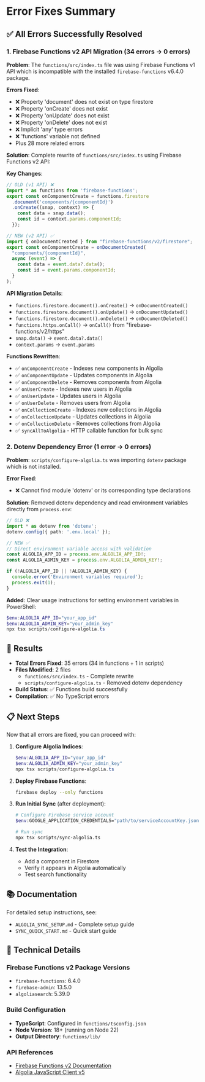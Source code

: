 # Error Fixes Summary

## ✅ All Errors Successfully Resolved

### 1. Firebase Functions v2 API Migration (34 errors → 0 errors)

**Problem**: The `functions/src/index.ts` file was using Firebase Functions v1 API which is incompatible with the installed `firebase-functions` v6.4.0 package.

**Errors Fixed**:
- ❌ Property 'document' does not exist on type firestore
- ❌ Property 'onCreate' does not exist
- ❌ Property 'onUpdate' does not exist  
- ❌ Property 'onDelete' does not exist
- ❌ Implicit 'any' type errors
- ❌ 'functions' variable not defined
- Plus 28 more related errors

**Solution**: Complete rewrite of `functions/src/index.ts` using Firebase Functions v2 API:

**Key Changes**:
```typescript
// OLD (v1 API) ❌
import * as functions from 'firebase-functions';
export const onComponentCreate = functions.firestore
  .document('components/{componentId}')
  .onCreate((snap, context) => {
    const data = snap.data();
    const id = context.params.componentId;
  });

// NEW (v2 API) ✅
import { onDocumentCreated } from "firebase-functions/v2/firestore";
export const onComponentCreate = onDocumentCreated(
  "components/{componentId}", 
  async (event) => {
    const data = event.data?.data();
    const id = event.params.componentId;
  }
);
```

**API Migration Details**:
- `functions.firestore.document().onCreate()` → `onDocumentCreated()`
- `functions.firestore.document().onUpdate()` → `onDocumentUpdated()`
- `functions.firestore.document().onDelete()` → `onDocumentDeleted()`
- `functions.https.onCall()` → `onCall()` from "firebase-functions/v2/https"
- `snap.data()` → `event.data?.data()`
- `context.params` → `event.params`

**Functions Rewritten**:
- ✅ `onComponentCreate` - Indexes new components in Algolia
- ✅ `onComponentUpdate` - Updates components in Algolia
- ✅ `onComponentDelete` - Removes components from Algolia
- ✅ `onUserCreate` - Indexes new users in Algolia
- ✅ `onUserUpdate` - Updates users in Algolia
- ✅ `onUserDelete` - Removes users from Algolia
- ✅ `onCollectionCreate` - Indexes new collections in Algolia
- ✅ `onCollectionUpdate` - Updates collections in Algolia
- ✅ `onCollectionDelete` - Removes collections from Algolia
- ✅ `syncAllToAlgolia` - HTTP callable function for bulk sync

### 2. Dotenv Dependency Error (1 error → 0 errors)

**Problem**: `scripts/configure-algolia.ts` was importing `dotenv` package which is not installed.

**Error Fixed**:
- ❌ Cannot find module 'dotenv' or its corresponding type declarations

**Solution**: Removed dotenv dependency and read environment variables directly from `process.env`:

```typescript
// OLD ❌
import * as dotenv from 'dotenv';
dotenv.config({ path: '.env.local' });

// NEW ✅
// Direct environment variable access with validation
const ALGOLIA_APP_ID = process.env.ALGOLIA_APP_ID!;
const ALGOLIA_ADMIN_KEY = process.env.ALGOLIA_ADMIN_KEY!;

if (!ALGOLIA_APP_ID || !ALGOLIA_ADMIN_KEY) {
  console.error('Environment variables required');
  process.exit(1);
}
```

**Added**: Clear usage instructions for setting environment variables in PowerShell:
```powershell
$env:ALGOLIA_APP_ID="your_app_id"
$env:ALGOLIA_ADMIN_KEY="your_admin_key"
npx tsx scripts/configure-algolia.ts
```

## 🎉 Results

- **Total Errors Fixed**: 35 errors (34 in functions + 1 in scripts)
- **Files Modified**: 2 files
  - `functions/src/index.ts` - Complete rewrite
  - `scripts/configure-algolia.ts` - Removed dotenv dependency
- **Build Status**: ✅ Functions build successfully
- **Compilation**: ✅ No TypeScript errors

## 📋 Next Steps

Now that all errors are fixed, you can proceed with:

1. **Configure Algolia Indices**:
   ```powershell
   $env:ALGOLIA_APP_ID="your_app_id"
   $env:ALGOLIA_ADMIN_KEY="your_admin_key"
   npx tsx scripts/configure-algolia.ts
   ```

2. **Deploy Firebase Functions**:
   ```bash
   firebase deploy --only functions
   ```

3. **Run Initial Sync** (after deployment):
   ```bash
   # Configure Firebase service account
   $env:GOOGLE_APPLICATION_CREDENTIALS="path/to/serviceAccountKey.json"
   
   # Run sync
   npx tsx scripts/sync-algolia.ts
   ```

4. **Test the Integration**:
   - Add a component in Firestore
   - Verify it appears in Algolia automatically
   - Test search functionality

## 📚 Documentation

For detailed setup instructions, see:
- `ALGOLIA_SYNC_SETUP.md` - Complete setup guide
- `SYNC_QUICK_START.md` - Quick start guide

## 🔧 Technical Details

### Firebase Functions v2 Package Versions
- `firebase-functions`: 6.4.0
- `firebase-admin`: 13.5.0
- `algoliasearch`: 5.39.0

### Build Configuration
- **TypeScript**: Configured in `functions/tsconfig.json`
- **Node Version**: 18+ (running on Node 22)
- **Output Directory**: `functions/lib/`

### API References
- [Firebase Functions v2 Documentation](https://firebase.google.com/docs/functions/firestore-events)
- [Algolia JavaScript Client v5](https://www.algolia.com/doc/api-client/getting-started/install/javascript/)
